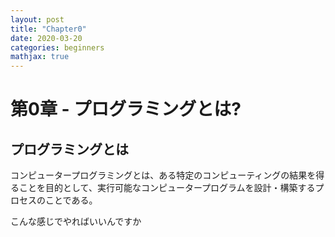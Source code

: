 ```yaml
---
layout: post
title: "Chapter0"
date: 2020-03-20
categories: beginners
mathjax: true
---
```


# 第0章 - プログラミングとは?

## プログラミングとは

コンピュータープログラミングとは、ある特定のコンピューティングの結果を得ることを目的として、実行可能なコンピュータープログラムを設計・構築するプロセスのことである。

こんな感じでやればいいんですか